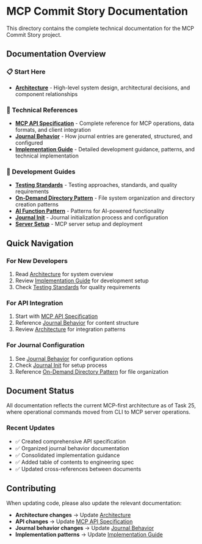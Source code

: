 # MCP Commit Story Documentation

This directory contains the complete technical documentation for the MCP Commit Story project.

## Documentation Overview

### 📋 Start Here
- **[Architecture](architecture.md)** - High-level system design, architectural decisions, and component relationships

### 🔧 Technical References
- **[MCP API Specification](mcp-api-specification.md)** - Complete reference for MCP operations, data formats, and client integration
- **[Journal Behavior](journal-behavior.md)** - How journal entries are generated, structured, and configured
- **[Implementation Guide](implementation-guide.md)** - Detailed development guidance, patterns, and technical implementation

### 🎯 Development Guides
- **[Testing Standards](testing_standards.md)** - Testing approaches, standards, and quality requirements
- **[On-Demand Directory Pattern](on-demand-directory-pattern.md)** - File system organization and directory creation patterns
- **[AI Function Pattern](ai_function_pattern.md)** - Patterns for AI-powered functionality
- **[Journal Init](journal_init.md)** - Journal initialization process and configuration
- **[Server Setup](server_setup.md)** - MCP server setup and deployment

## Quick Navigation

### For New Developers
1. Read [Architecture](architecture.md) for system overview
2. Review [Implementation Guide](implementation-guide.md) for development setup
3. Check [Testing Standards](testing_standards.md) for quality requirements

### For API Integration
1. Start with [MCP API Specification](mcp-api-specification.md)
2. Reference [Journal Behavior](journal-behavior.md) for content structure
3. Review [Architecture](architecture.md) for integration patterns

### For Journal Configuration
1. See [Journal Behavior](journal-behavior.md) for configuration options
2. Check [Journal Init](journal_init.md) for setup process
3. Reference [On-Demand Directory Pattern](on-demand-directory-pattern.md) for file organization

## Document Status

All documentation reflects the current MCP-first architecture as of Task 25, where operational commands moved from CLI to MCP server operations.

### Recent Updates
- ✅ Created comprehensive API specification
- ✅ Organized journal behavior documentation
- ✅ Consolidated implementation guidance
- ✅ Added table of contents to engineering spec
- ✅ Updated cross-references between documents

## Contributing

When updating code, please also update the relevant documentation:
- **Architecture changes** → Update [Architecture](architecture.md)
- **API changes** → Update [MCP API Specification](mcp-api-specification.md)
- **Journal behavior changes** → Update [Journal Behavior](journal-behavior.md)
- **Implementation patterns** → Update [Implementation Guide](implementation-guide.md) 
